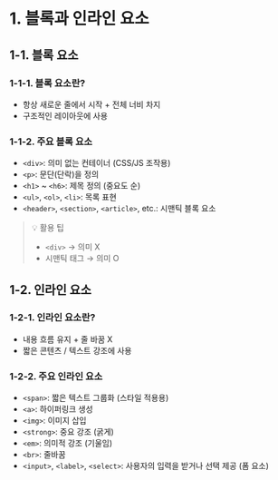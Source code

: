 # 1. 블록과 인라인 요소

## 1-1. 블록 요소

### 1-1-1. 블록 요소란?

-   항상 새로운 줄에서 시작 + 전체 너비 차지
-   구조적인 레이아웃에 사용

### 1-1-2. 주요 블록 요소

-   `<div>`: 의미 없는 컨테이너 (CSS/JS 조작용)
-   `<p>`: 문단(단락)을 정의
-   `<h1>` ~ `<h6>`: 제목 정의 (중요도 순)
-   `<ul>`, `<ol>`, `<li>`: 목록 표현
-   `<header>`, `<section>`, `<article>`, etc.: 시맨틱 블록 요소

> 💡 활용 팁
>
> -   `<div>` → 의미 X
> -   시맨틱 태그 → 의미 O

## 1-2. 인라인 요소

### 1-2-1. 인라인 요소란?

-   내용 흐름 유지 + 줄 바꿈 X
-   짧은 콘텐츠 / 텍스트 강조에 사용

### 1-2-2. 주요 인라인 요소

-   `<span>`: 짧은 텍스트 그룹화 (스타일 적용용)
-   `<a>`: 하이퍼링크 생성
-   `<img>`: 이미지 삽입
-   `<strong>`: 중요 강조 (굵게)
-   `<em>`: 의미적 강조 (기울임)
-   `<br>`: 줄바꿈
-   `<input>`, `<label>`, `<select>`: 사용자의 입력을 받거나 선택 제공 (폼 요소)
